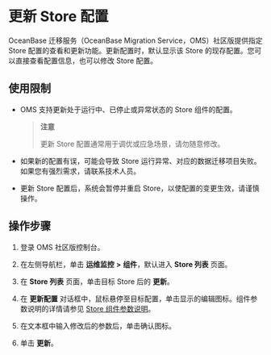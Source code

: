 # 更新 Store 配置

OceanBase 迁移服务（OceanBase Migration Service，OMS）社区版提供指定 Store 配置的查看和更新功能。更新配置时，默认显示该 Store 的现存配置。您可以直接查看配置信息，也可以修改 Store 配置。

## 使用限制

* OMS 支持更新处于运行中、已停止或异常状态的 Store 组件的配置。

  >**注意**
  >
  >更新 Store 配置通常用于调优或应急场景，请勿随意修改。

* 如果新的配置有误，可能会导致 Store 运行异常、对应的数据迁移项目失败。如果您有强烈需求，请联系技术人员。

* 更新 Store 配置后，系统会暂停并重启 Store，以使配置的变更生效，请谨慎操作。

## 操作步骤

1. 登录 OMS 社区版控制台。

2. 在左侧导航栏，单击 **运维监控** **\>** **组件**，默认进入 **Store 列表** 页面。

3. 在 **Store 列表** 页面，单击目标 Store 后的 **更新**。

4. 在 **更新配置** 对话框中，鼠标悬停至目标配置，单击显示的编辑图标。组件参数说明的详情请参见 [Store 组件参数说明](../../500.description-of-component-parameters/100.store-parameters/100.mysql-store.md)。

5. 在文本框中输入修改后的参数后，单击确认图标。

6. 单击 **更新**。
